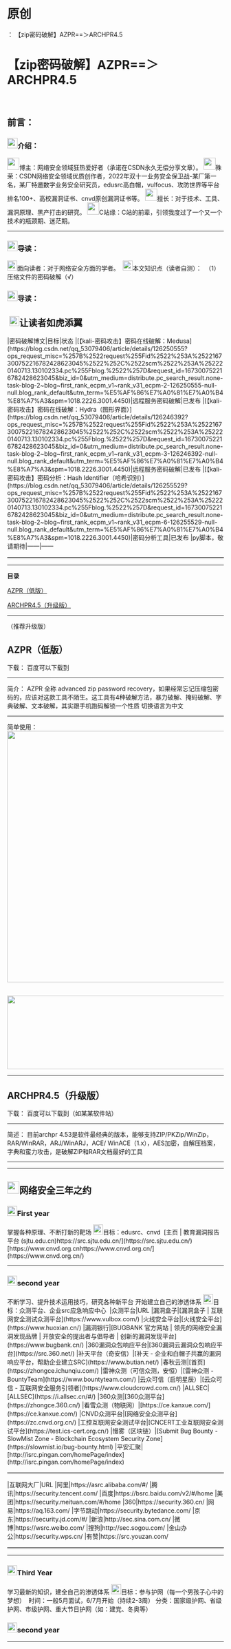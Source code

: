 # 原创
：  【zip密码破解】AZPR==＞ARCHPR4.5

# 【zip密码破解】AZPR==＞ARCHPR4.5

  <img alt="" src="https://img-blog.csdnimg.cn/2e86bda3ff034c71920f2f40732c3929.gif"/>

## 前言：

> 
<h3><img alt="" height="24" src="https://img-blog.csdnimg.cn/c2dfbe518f7d43a2978e4e6f1bfd5ea1.gif" width="24"/>介绍： </h3>
<img alt="" height="28" src="https://img-blog.csdnimg.cn/3e1c80dc452343c9b3e29c5030fa90b1.png" width="28"/>博主：网络安全领域狂热爱好者（承诺在CSDN永久无偿分享文章）。
<img alt="" height="28" src="https://img-blog.csdnimg.cn/3e1c80dc452343c9b3e29c5030fa90b1.png" width="28"/>殊荣：CSDN网络安全领域优质创作者，2022年双十一业务安全保卫战-某厂第一名，某厂特邀数字业务安全研究员，edusrc高白帽，vulfocus、攻防世界等平台排名100+、高校漏洞证书、cnvd原创漏洞证书等。
<img alt="" height="28" src="https://img-blog.csdnimg.cn/3e1c80dc452343c9b3e29c5030fa90b1.png" width="28"/>擅长：对于技术、工具、漏洞原理、黑产打击的研究。
<img alt="" height="28" src="https://img-blog.csdnimg.cn/3e1c80dc452343c9b3e29c5030fa90b1.png" width="28"/>C站缘：C站的前辈，引领我度过了一个又一个技术的瓶颈期、迷茫期。
<hr/>
<h3><img alt="" height="24" src="https://img-blog.csdnimg.cn/9f7cfdd7c4294c9e9bff7ef35f552f0c.gif" width="24"/>导读：</h3>
<img alt="" height="23" src="https://img-blog.csdnimg.cn/b1b5426baac44b97b68428245cc35d77.png" width="23"/>面向读者：对于网络安全方面的学者。 
<img alt="" height="23" src="https://img-blog.csdnimg.cn/19ea593260b84ec8b836a336326fa0cc.png" width="23"/>本文知识点（读者自测）： 
（1）压缩文件的密码破解（√）


### <img alt="" height="24" src="https://img-blog.csdnimg.cn/9f7cfdd7c4294c9e9bff7ef35f552f0c.gif" width="24"/>导读：

> 
<h2> <img alt="" height="23" src="https://img-blog.csdnimg.cn/19e90c25b42d4b368c3c94da4b04afb0.png" width="23"/>让读者如虎添翼</h2>
<table border="1" cellpadding="1" cellspacing="1"><tbody>|密码破解博文|目标|状态
|[【kali-密码攻击】密码在线破解：Medusa](https://blog.csdn.net/qq_53079406/article/details/126250555?ops_request_misc=%257B%2522request%255Fid%2522%253A%2522167300752216782428623045%2522%252C%2522scm%2522%253A%252220140713.130102334.pc%255Fblog.%2522%257D&amp;request_id=167300752216782428623045&amp;biz_id=0&amp;utm_medium=distribute.pc_search_result.none-task-blog-2~blog~first_rank_ecpm_v1~rank_v31_ecpm-2-126250555-null-null.blog_rank_default&amp;utm_term=%E5%AF%86%E7%A0%81%E7%A0%B4%E8%A7%A3&amp;spm=1018.2226.3001.4450)|远程服务密码破解|已发布
|[【kali-密码攻击】密码在线破解：Hydra（图形界面）](https://blog.csdn.net/qq_53079406/article/details/126246392?ops_request_misc=%257B%2522request%255Fid%2522%253A%2522167300752216782428623045%2522%252C%2522scm%2522%253A%252220140713.130102334.pc%255Fblog.%2522%257D&amp;request_id=167300752216782428623045&amp;biz_id=0&amp;utm_medium=distribute.pc_search_result.none-task-blog-2~blog~first_rank_ecpm_v1~rank_v31_ecpm-3-126246392-null-null.blog_rank_default&amp;utm_term=%E5%AF%86%E7%A0%81%E7%A0%B4%E8%A7%A3&amp;spm=1018.2226.3001.4450)|远程服务密码破解|已发布
|[【kali-密码攻击】密码分析：Hash Identifier（哈希识别）](https://blog.csdn.net/qq_53079406/article/details/126255529?ops_request_misc=%257B%2522request%255Fid%2522%253A%2522167300752216782428623045%2522%252C%2522scm%2522%253A%252220140713.130102334.pc%255Fblog.%2522%257D&amp;request_id=167300752216782428623045&amp;biz_id=0&amp;utm_medium=distribute.pc_search_result.none-task-blog-2~blog~first_rank_ecpm_v1~rank_v31_ecpm-6-126255529-null-null.blog_rank_default&amp;utm_term=%E5%AF%86%E7%A0%81%E7%A0%B4%E8%A7%A3&amp;spm=1018.2226.3001.4450)|密码分析工具|已发布
|py脚本，敬请期待|——|——
</tbody></table>


---


**目录**

[AZPR（低版）](#AZPR%EF%BC%88%E4%BD%8E%E7%89%88%EF%BC%89)

[ARCHPR4.5（升级版）](#ARCHPR4.5%EF%BC%88%E5%8D%87%E7%BA%A7%E7%89%88%EF%BC%89)

---


（推荐升级版）

> 
<h2>AZPR（低版）</h2>
下载：
百度可以下载到
<hr/>
简介：
AZPR 全称 advanced zip password recovery，如果经常忘记压缩包密码的，应该对这款工具不陌生。这工具有4种破解方法，暴力破解、掩码破解、字典破解、文本破解，其实跟手机跑码解锁一个性质
切换语言为中文


<hr/>
简单使用：
 <img alt="" height="584" src="https://img-blog.csdnimg.cn/f06cca4eae174416b54666fc34a43466.png" width="585"/>


 <img alt="" height="171" src="https://img-blog.csdnimg.cn/e4f0dcb8b0724bddae2601696be8cbe7.png" width="563"/>







---


> 
<h2>ARCHPR4.5（升级版）</h2>
下载：
百度可以下载到（如某某软件站）
<hr/>
简述：
目前archpr 4.53是软件最经典的版本，能够支持ZIP/PKZip/WinZip，RAR/WinRAR，ARJ/WinARJ，ACE/ WinACE（1.x），AES加密，自解压档案，字典和蛮力攻击，是破解ZIP和RAR文档最好的工具



---


---


> 
<h2><img alt="" height="28" src="https://img-blog.csdnimg.cn/0797a1b4a28e49479db240e038a7969d.png" width="28"/>网络安全三年之约</h2>
<h3><img alt="" height="23" src="https://img-blog.csdnimg.cn/0052aabacbb147b482912c9fe1950f56.png" width="23"/>First year </h3>
掌握各种原理、不断打新的靶场
<img alt="" height="23" src="https://img-blog.csdnimg.cn/6b308c9501174788aa24fa4e5ea8fdd2.png" width="23"/>目标：edusrc、cnvd 
[主页 | 教育漏洞报告平台 (sjtu.edu.cn)https://src.sjtu.edu.cn/](https://src.sjtu.edu.cn/)[https://www.cnvd.org.cnhttps://www.cnvd.org.cn/](https://www.cnvd.org.cn/)
<hr/>
<h3><img alt="" height="23" src="https://img-blog.csdnimg.cn/8439bb91fdfb4e739bacba4c96b9fb17.png" width="23"/>second year </h3>
不断学习、提升技术运用技巧，研究各种新平台
开始建立自己的渗透体系
<img alt="" height="23" src="https://img-blog.csdnimg.cn/3bc7983d3bac437fbcf8b3530e3ec8d3.png" width="23"/>目标：众测平台、企业src应急响应中心 
<table border="1" cellpadding="1" cellspacing="1"><tbody>|众测平台|URL
|漏洞盒子|[漏洞盒子 | 互联网安全测试众测平台](https://www.vulbox.com/)
|火线安全平台|[火线安全平台](https://www.huoxian.cn/)
|漏洞银行|[BUGBANK 官方网站 | 领先的网络安全漏洞发现品牌 | 开放安全的提出者与倡导者 | 创新的漏洞发现平台](https://www.bugbank.cn/)
|360漏洞众包响应平台|[360漏洞云漏洞众包响应平台](https://src.360.net/)
|补天平台（奇安信）|[补天 - 企业和白帽子共赢的漏洞响应平台，帮助企业建立SRC](https://www.butian.net/)
|春秋云测|[首页](https://zhongce.ichunqiu.com/)
|雷神众测（可信众测，安恒）|[雷神众测 - BountyTeam](https://www.bountyteam.com/)
|云众可信（启明星辰）|[云众可信 - 互联网安全服务引领者](https://www.cloudcrowd.com.cn/)
|ALLSEC|[ALLSEC](https://i.allsec.cn/#/)
|360众测|[360众测平台](https://zhongce.360.cn/)
|看雪众测（物联网）|[https://ce.kanxue.com/](https://ce.kanxue.com/)
|CNVD众测平台|[网络安全众测平台](https://zc.cnvd.org.cn/)
|工控互联网安全测试平台|[CNCERT工业互联网安全测试平台](https://test.ics-cert.org.cn/)
|慢雾（区块链）|[Submit Bug Bounty - SlowMist Zone - Blockchain Ecosystem Security Zone](https://slowmist.io/bug-bounty.html)
|平安汇聚|[http://isrc.pingan.com/homePage/index](http://isrc.pingan.com/homePage/index)
</tbody></table>


<table border="1" cellpadding="1" cellspacing="1"><tbody>|互联网大厂|URL
|阿里|https://asrc.alibaba.com/#/
|腾讯|https://security.tencent.com/
|百度|https://bsrc.baidu.com/v2/#/home
|美团|https://security.meituan.com/#/home
|360|https://security.360.cn/
|网易|https://aq.163.com/
|字节跳动|https://security.bytedance.com/
|京东|https://security.jd.com/#/
|新浪|http://sec.sina.com.cn/
|微博|https://wsrc.weibo.com/
|搜狗|http://sec.sogou.com/
|金山办公|https://security.wps.cn/
|有赞|https://src.youzan.com/
</tbody></table>

<hr/>
<h3><img alt="" height="23" src="https://img-blog.csdnimg.cn/18b63058b35848b19967730eb49fcb45.png" width="23"/>Third Year </h3>
学习最新的知识，建全自己的渗透体系
<img alt="" height="23" src="https://img-blog.csdnimg.cn/7ccb45a55d5244edad5a9a1fabc55f08.png" width="23"/>目标：参与护网（每一个男孩子心中的梦想） 
时间：一般5月面试，6/7月开始（持续2-3周）
分类：国家级护网、省级护网、市级护网、重大节日护网（如：建党、冬奥等）


### <img alt="" height="23" src="https://img-blog.csdnimg.cn/8439bb91fdfb4e739bacba4c96b9fb17.png" width="23"/>second year 

---

